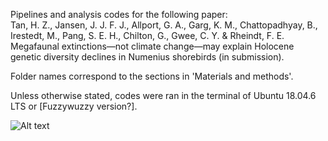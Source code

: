 
Pipelines and analysis codes for the following paper: <br>
Tan, H. Z., Jansen, J. J. F. J., Allport, G. A., Garg, K. M., Chattopadhyay, B., Irestedt, M., Pang, S. E. H., Chilton, G., Gwee, C. Y. & Rheindt, F. E.
Megafaunal extinctions—not climate change—may explain Holocene genetic diversity declines in Numenius shorebirds (in submission).

Folder names correspond to the sections in 'Materials and methods'.

Unless otherwise stated, codes were ran in the terminal of Ubuntu 18.04.6 LTS or [Fuzzywuzzy version?].

![Alt text](https://drive.google.com/file/d/1ymKNPk6UoC23pWGhze7ybVLeyDHyA3Sl/view?usp=share_link "Optional title")
